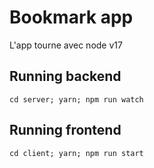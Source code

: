 Bookmark app
================================

L'app tourne avec node v17

Running backend
---------------

    cd server; yarn; npm run watch

Running frontend
----------------

    cd client; yarn; npm run start
